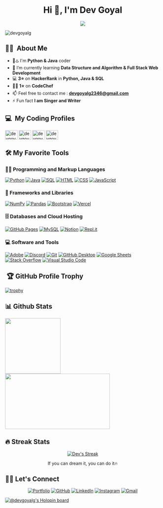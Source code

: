 <h1 align="center">Hi 👋, I'm Dev Goyal </h1>
<!-- <h3 align="center">Learn To Write Code!</h3> -->

<p align="center">
  <a href="https://github.com/DenverCoder1/readme-typing-svg"><img src="https://readme-typing-svg.herokuapp.com?lines=Computer+Science+Student;Full+Stack+Web+Developer;DS%20|%20AI%20|%20ML%20Enthusiastic;Always%20learning%20new%20things&center=true&width=380&height=45"></a>
</p>

<p align="left"> <img src="https://komarev.com/ghpvc/?username=DevGoyalG&label=Profile%20views&color=0e75b6&style=flat" alt="devgoyalg" /> </p>

## 👨‍💻  &nbsp;About Me 
- 🐍♨️ I'm **Python & Java** coder
- 🌱 I’m currently learning **Data Structure and Algorithm & Full Stack Web Development**
- 💻 **3⭐** on **HackerRank** in **Python, Java & SQL**
- 👨‍💻 **1⭐** on **CodeChef**
- 📫 Feel free to contact me : **devgoyalg2346@gmail.com**
- ⚡ Fun fact **I am Singer and Writer**

 <!-- ## 🤝🏻 &nbsp;Connect with Me

<p align="left">

<a href="https://www.linkedin.com/in/devgoyalg/" target="blank"><img align="center" src="https://raw.githubusercontent.com/rahuldkjain/github-profile-readme-generator/master/src/images/icons/Social/linked-in-alt.svg" alt="devgoyalg" height="30" width="40" /></a>
<a href="https://twitter.com/devgoyalg" target="blank"><img align="center" src="https://raw.githubusercontent.com/rahuldkjain/github-profile-readme-generator/master/src/images/icons/Social/twitter.svg" alt="devgoyalg" height="30" width="40" /></a>
<a href="https://www.instagram.com/dev_goyal_g/" target="blank"><img align="center" src="https://raw.githubusercontent.com/rahuldkjain/github-profile-readme-generator/master/src/images/icons/Social/instagram.svg" alt="devgoyalg" height="30" width="40" /></a>
<a href="https://www.snapchat.com/add/dev.goyalg" target="blank"><img align="center" src="https://github.com/rahuldkjain/github-profile-readme-generator/blob/master/src/images/icons/Social/snapchat.svg" alt="devgoyalg" height="30" width="40" /></a>
<a href="https://discord.com/users/devgoyalg" target="blank"><img align="center" src="https://github.com/rahuldkjain/github-profile-readme-generator/blob/master/src/images/icons/Social/discord.svg" alt="devgoyalg" height="30" width="40" /></a>

</p> -->

 ## 💻 &nbsp;My Coding Profiles

<p align="left">

<a href="https://www.codechef.com/users/devgoyalg" target="blank"><img align="center" src="https://cdn.jsdelivr.net/npm/simple-icons@3.1.0/icons/codechef.svg" alt="devgoyalg" height="30" width="40" /></a>
<a href="https://leetcode.com/devgoyalg/" target="blank"><img align="center" src="https://raw.githubusercontent.com/rahuldkjain/github-profile-readme-generator/master/src/images/icons/Social/leet-code.svg" alt="devgoyalg" height="30" width="40" /></a>
<a href="https://www.hackerrank.com/devgoyalg" target="blank"><img align="center" src="https://raw.githubusercontent.com/rahuldkjain/github-profile-readme-generator/master/src/images/icons/Social/hackerrank.svg" alt="devgoyalg" height="30" width="40" /></a>
<a href="https://auth.geeksforgeeks.org/user/devgoyalg/" target="blank"><img align="center" src="https://raw.githubusercontent.com/rahuldkjain/github-profile-readme-generator/master/src/images/icons/Social/geeks-for-geeks.svg" alt="devgoyalg" height="30" width="40" /></a>

</p>

## 🛠️ My Favorite Tools

### 👨‍💻 Programming and Markup Languages

<p align="left"> 
<a href="https://github.com/search?q=user%3ADenverCoder1+is%3Arepo+language%3Apython"><img alt="Python" src="https://img.shields.io/badge/Python%20-%2314354C.svg?logo=python&logoColor=white"></a>
<a href="https://github.com/search?q=user%3ADenverCoder1+is%3Arepo+language%3Ajava"><img alt="Java" src="https://img.shields.io/badge/Java-%23007396.svg?logo=java&logoColor=white"></a>
<a href="https://github.com/search?q=user%3ADenverCoder1+is%3Arepo+language%3Asql"><img alt="SQL" src="https://img.shields.io/badge/SQL%20-%23025E8C.svg?logo=amazon-dynamodb&logoColor=white"></a>
<a href="https://github.com/search?q=user%3ADenverCoder1+is%3Arepo+language%3Ahtml"><img alt="HTML" src="https://img.shields.io/badge/HTML%20-%23E34F26.svg?logo=html5&logoColor=white"></a>
<a href="https://github.com/search?q=user%3ADenverCoder1+is%3Arepo+language%3Acss"><img alt="CSS" src="https://img.shields.io/badge/CSS%20-%231572B6.svg?logo=css3&logoColor=white"></a>
<a href="https://github.com/search?q=user%3ADenverCoder1+is%3Arepo+language%3Ajavascript"><img alt="JavaScript" src="https://img.shields.io/badge/JavaScript%20-%23F7DF1E.svg?logo=javascript&logoColor=black"></a>
</p>

### 🧰 Frameworks and Libraries

<p>
<a href="#"><img alt="NumPy" src="https://img.shields.io/badge/Numpy%20-%23013243.svg?logo=numpy&logoColor=white"></a>
<a href="#"><img alt="Pandas" src="https://img.shields.io/badge/Pandas%20-%23150458.svg?logo=pandas&logoColor=white"></a>
<a href="#"><img alt="Bootstrap" src="https://img.shields.io/badge/Bootstrap-7952B3.svg?logo=bootstrap&logoColor=white"></a>
<a href="#"><img alt="Vercel" src="https://img.shields.io/badge/Vercel-000000.svg?logo=vercel&logoColor=white"></a>
</p>

### 🗄️ Databases and Cloud Hosting

<p>
<a href="#"><img alt="GitHub Pages" src="https://img.shields.io/badge/GitHub%20Pages-%23327FC7.svg?logo=github&logoColor=white"></a>
<a href="#"><img alt="MySQL" src="https://img.shields.io/badge/MySQL-%2300f.svg?logo=mysql&logoColor=white"></a>
<a href="#"><img alt="Notion" src="https://img.shields.io/badge/Notion-010101.svg?logo=notion&logoColor=white"></a>
<a href="#"><img alt="Repl.it" src="https://img.shields.io/badge/Repl.it-0D101E.svg?logo=Replit&logoColor=white"></a>
</p>

### 💻 Software and Tools

<p>
<a href="#"><img alt="Adobe" src="https://img.shields.io/badge/Adobe-FF0000.svg?logo=adobe&logoColor=white"></a>
<a href="#"><img alt="Discord" src="https://img.shields.io/badge/-Discord-5865F2.svg?logo=discord&logoColor=white"></a>
<a href="#"><img alt="Git" src="https://img.shields.io/badge/Git-F05033.svg?logo=git&logoColor=white"></a>
<a href="#"><img alt="GitHub Desktop" src="https://img.shields.io/badge/GitHub%20Desktop-8034A9.svg?logo=github&logoColor=white"></a>
<a href="#"><img alt="Google Sheets" src="https://img.shields.io/badge/Sheets-34A853.svg?logo=google%20sheets&logoColor=white"></a>
<a href="#"><img alt="Stack Overflow" src="https://img.shields.io/badge/-Stack%20Overflow-FE7A16?logo=stack-overflow&logoColor=white"></a>
<a href="#"><img alt="Visual Studio Code" src="https://img.shields.io/badge/Visual%20Studio%20Code-0078d7.svg?logo=visual-studio-code&logoColor=white"></a>
</p>

<p>

## &nbsp;🏆 GitHub Profile Trophy
[![trophy](https://github-profile-trophy.vercel.app/?username=DevGoyalG&theme=algolia)](https://github.com/DevGoyalG/github-profile-trophy)

## 📊 Github Stats

<!-- <a href="https://github.com/anuraghazra/github-readme-stats"><img alt="Yashita's Github Stats" src="https://github-readme-stats.vercel.app/api?username=yashitanamdeo&show_icons=true&count_private=true&theme=react&hide_border=true&bg_color=1F222E&title_color=F85D7F&icon_color=F8D866" height="192px"/></a>
<a href="https://github.com/anuraghazra/github-readme-stats"><img alt="Yashita's Top Languages" src="https://github-readme-stats.vercel.app/api/top-langs/?username=yashitanamdeo&langs_count=8&layout=compact&theme=react&hide_border=true&bg_color=1F222E&title_color=F85D7F&icon_color=F8D866" height="192px"/></a> -->

<p align="left">
<a href="https://github.com/DevGoyalG">
  <img height="180em" src="https://github-readme-stats-eight-theta.vercel.app/api?username=DevGoyalG&show_icons=true&theme=algolia&include_all_commits=true&count_private=true"/>
  <img height="180em" width = "340em" src="https://github-readme-stats-eight-theta.vercel.app/api/top-langs/?username=DevGoyalG&layout=compact&langs_count=8&theme=algolia"/>
</a>
</p>

## 🔥 Streak Stats

<!-- GitHub Readme Streak Stats - https://github.com/DenverCoder1/github-readme-streak-stats -->
<p align="center">
  <a href="https://github.com/DenverCoder1/github-readme-streak-stats">
    <img title="🔥 Get streak stats for your profile at git.io/streak-stats" alt="Dev's Streak" src="https://github-readme-streak-stats.herokuapp.com/?user=DevGoyalG&theme=monokai-metallian&hide_border=true"/>
  </a>
  <p align="center"> If you can dream it, you can do it🔥 </p>
</p>

## 🙋‍♀️ Let's Connect

<p align="center">
	<a href="https://linktr.ee/devgoyalg" target="_blank"><img src="https://img.icons8.com/bubbles/50/000000/web.png" alt="Portfolio"/></a>
	<a href="https://github.com/DevGoyalG" target="_blank"><img src="https://img.icons8.com/bubbles/50/000000/github.png" alt="GitHub"/></a>
	<a href="https://www.linkedin.com/in/devgoyalg/" target="_blank"><img src="https://img.icons8.com/bubbles/50/000000/linkedin.png" alt="LinkedIn"/></a>
<!-- 	<a href="https://www.facebook.com/yashitanamdeo/" target="_blank"><img src="https://img.icons8.com/bubbles/50/000000/facebook-new.png" alt="Facebook"/></a> -->
	<a href="https://www.instagram.com/dev_goyal_g/" target="_blank"><img src="https://img.icons8.com/bubbles/50/000000/instagram.png" alt="Instagram"/></a>
	<a href="mailto:devgoyalg2346@gmail.com" target="_blank"><img src="https://img.icons8.com/bubbles/50/000000/gmail.png" alt="Gmail"/></a>
</p>

[![@devgoyalg's Holopin board](https://holopin.me/devgoyalg)](https://holopin.io/@devgoyalg)
